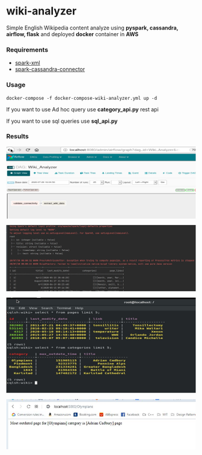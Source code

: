 # wiki-analyzer
Simple English Wikipedia content analyze using **pyspark, cassandra, airflow, flask** and deployed **docker** container in **AWS**

### Requirements
* [spark-xml](https://github.com/databricks/spark-xml)
* [
spark-cassandra-connector](https://github.com/datastax/spark-cassandra-connector)
 
### Usage

    docker-compose -f docker-compose-wiki-analyzer.yml up -d
    
If you want to use Ad hoc query use **category_api.py** rest api

If you want to use sql queries use **sql_api.py**

### Results
![Airflow DAG](https://github.com/sanjayatb/wiki-analyzer/blob/master/notes/AirflowWikiDag.JPG)

![pyspark Dataframes](https://github.com/sanjayatb/wiki-analyzer/blob/master/notes/SparkDataFrames.JPG)

![Cassandra Tables](https://github.com/sanjayatb/wiki-analyzer/blob/master/notes/Cassandra_tables.JPG)

![Rest API](https://github.com/sanjayatb/wiki-analyzer/blob/master/notes/rest_api.JPG)
